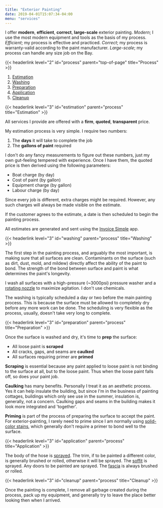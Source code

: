 ```yaml
---
title: "Exterior Painting"
date: 2019-04-01T15:07:34-04:00
menu: "services"
---
```


I offer **modern**, **efficient**, **correct**, **large-scale** exterior painting.
*Modern*; I use the most modern equipment and tools as the basis
of my process. *Efficient*; my process is effective and practiced.
*Correct*; my process is warranty-valid according to the paint
manufacturer. *Large-scale*; my process can handle any size job on the Bay.

{{< headerlink level="2" id="process" parent="top-of-page" title="Process" >}}

1. [Estimation](#estimation)
2. [Washing](#washing)
3. [Preparation](#preparation)
4. [Application](#application)
5. [Cleanup](#cleanup)

{{< headerlink level="3" id="estimation" parent="process" title="Estimation" >}}

All services I provide are offered with a **firm**, **quoted**, **transparent** price. 

My estimation process is very simple. I require two numbers:

1. The **days** it will take to complete the job
2. The **gallons of paint** required

I don't do any fancy measurements to figure out these numbers, just my own gut-feeling tempered with experience.
Once I have them, the quoted price is then derived using the following parameters:

* Boat charge (by day)
* Cost of paint (by gallon)
* Equipment charge (by gallon)
* Labour charge (by day)

Since every job is different, extra charges might be required. However, any such charges will always be made visible on the
estimate.

If the customer agrees to the estimate, a date is then scheduled to begin the painting
process.

All estimates are generated and sent using the [Invoice Simple](https://www.invoicesimple.com/) app.

{{< headerlink level="3" id="washing" parent="process" title="Washing" >}}

The first step in the painting process, and arguably the most
important, is making sure that all surfaces are clean. Contaminants
on the surface (such as dirt, dust, mold, and mildew) directly
affect the ability of the paint to bond. The strength of the bond between surface and paint
is what determines the paint's longevity.

I wash all surfaces with a high-pressure (~3000psi) pressure washer
and a [rotating nozzle](https://www.youtube.com/watch?v=fZJfXY4LMcA) to maximize agitation. I don't use chemicals.

The washing is typically scheduled a day or two before the main painting process. This is because the
surface must be allowed to completely dry before any more work can be done. The scheduling is
very flexible as the process, usually, doesn't take very long to complete.

{{< headerlink level="3" id="preparation" parent="process" title="Preparation" >}}

Once the surface is washed and dry, it's time to **prep** the surface:

* All loose paint is **scraped**
* All cracks, gaps, and seams are **caulked**
* All surfaces requiring primer are **primed**

**Scraping** is essential because any paint applied to loose paint is not binding to the surface at all, but to the
loose paint. Thus when the loose paint falls off, so does your paint job.

**Caulking** has many benefits. Personally I treat it as an aesthetic process. Yes it can help insulate the building,
but since I'm in the business of painting cottages, buildings which
only see use in the summer, insulation is, generally, not a concern. Caulking
gaps and seams in the building makes it look more integrated and 'together'.

**Priming** is part of the process of preparing the surface to accept the paint. For exterior-painting,
I rarely need to prime since I am normally using [solid-color stains](../../resources/paint#layers), which generally
don't require a primer to bond well to the surface.

{{< headerlink level="3" id="application" parent="process" title="Application" >}}

The body of the hose is [sprayed](../../resources/spraying). The
trim, if to be painted a different color, is generally brushed or rolled,
otherwise it will be sprayed. The
[soffit](https://en.wikipedia.org/wiki/Soffit) is sprayed. Any doors
to be painted are sprayed. The [fascia](https://en.wikipedia.org/wiki/Fascia_(architecture)) is always brushed or rolled.

{{< headerlink level="3" id="cleanup" parent="process" title="Cleanup" >}}

Once the painting is complete, I remove all garbage created during the process, pack up my equipment,
and generally try to leave the place better looking then when I arrived.
